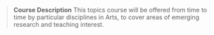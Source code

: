 > **Course Description**
> This topics course will be offered from time to time by particular disciplines in Arts, to cover areas of emerging research and teaching interest.

